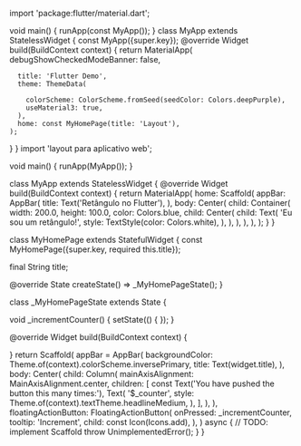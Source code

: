 import 'package:flutter/material.dart';

void main() {
  runApp(const MyApp());
}
class MyApp extends StatelessWidget {
  const MyApp({super.key});
  @override
  Widget build(BuildContext context) {
    return MaterialApp(
      debugShowCheckedModeBanner: false,

      title: 'Flutter Demo',
      theme: ThemeData(
       
        colorScheme: ColorScheme.fromSeed(seedColor: Colors.deepPurple),
        useMaterial3: true,
      ),
      home: const MyHomePage(title: 'Layout'),
    );
  }
}
import 'layout para aplicativo web';

void main() {
  runApp(MyApp());
}

class MyApp extends StatelessWidget {
  @override
  Widget build(BuildContext context) {
    return MaterialApp(
      home: Scaffold(
        appBar: AppBar(
          title: Text('Retângulo no Flutter'),
        ),
        body: Center(
          child: Container(
            width: 200.0,
            height: 100.0,
            color: Colors.blue,
            child: Center(
              child: Text(
                'Eu sou um retângulo!',
                style: TextStyle(color: Colors.white),
              ),
            ),
          ),
        ),
      ),
    );
  }
}


class MyHomePage extends StatefulWidget {
  const MyHomePage({super.key, required this.title});

  final String title;

  @override
  State<MyHomePage> createState() => _MyHomePageState();
}

class _MyHomePageState extends State<MyHomePage> {

  void _incrementCounter() {
    setState(() {
    });
  }

  @override
  Widget build(BuildContext context) {
  
  }
    return Scaffold(
      appBar = AppBar(
        backgroundColor: Theme.of(context).colorScheme.inversePrimary,
        title: Text(widget.title),
      ),
      body: Center(
        child: Column(
          mainAxisAlignment: MainAxisAlignment.center,
          children: <Widget>[
            const Text('You have pushed the button this many times:'),
            Text(
              '$_counter',
              style: Theme.of(context).textTheme.headlineMedium,
            ),
          ],
        ),
      ),
      floatingActionButton: FloatingActionButton(
        onPressed: _incrementCounter,
        tooltip: 'Increment',
        child: const Icon(Icons.add),
      ),
    ) async {
       // TODO: implement Scaffold
       throw UnimplementedError();
     }
  }
